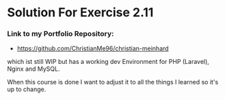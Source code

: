 # Solution For Exercise 2.11

### Link to my Portfolio Repository:
- https://github.com/ChristianMe96/christian-meinhard

which ist still WIP but has a working dev Environment for PHP (Laravel), Nginx and MySQL.

When this course is done I want to adjust it to all the things I learned so it's up to change.